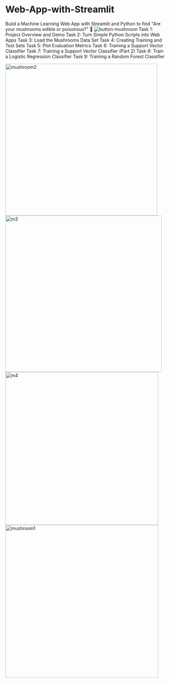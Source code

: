 # Web-App-with-Streamlit
Build a Machine Learning Web App with Streamlit and Python to find "Are your mushrooms edible or poisonous?" 🍄
![button-mushroom](https://user-images.githubusercontent.com/71408369/124997137-233d7800-e018-11eb-940e-58f4e0f30232.jpg)
Task 1: Project Overview and Demo
Task 2: Turn Simple Python Scripts into Web Apps
Task 3: Load the Mushrooms Data Set
Task 4: Creating Training and Test Sets
Task 5: Plot Evaluation Metrics
Task 6: Training a Support Vector Classifier
Task 7: Training a Support Vector Classifier (Part 2)
Task 8: Train a Logistic Regression Classifier
Task 9: Training a Random Forest Classifier

<img width="473" alt="mushroom2" src="https://user-images.githubusercontent.com/71408369/124996923-ccd03980-e017-11eb-91b0-92e256891e0a.png">
<img width="487" alt="m3" src="https://user-images.githubusercontent.com/71408369/124996905-c641c200-e017-11eb-9d6e-ddf51011c3bb.png">
<img width="476" alt="m4" src="https://user-images.githubusercontent.com/71408369/124996913-c9d54900-e017-11eb-885b-ce13520f37da.png">
<img width="476" alt="mushroom1" src="https://user-images.githubusercontent.com/71408369/124996918-cb9f0c80-e017-11eb-85d3-ea522b73408f.png">
